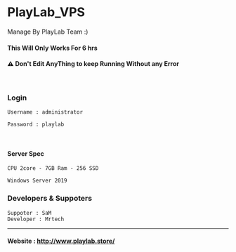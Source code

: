 # PlayLab_VPS

Manage By PlayLab Team :)

#### This Will Only Works For 6 hrs


#### ⚠ Don't Edit AnyThing to keep Running Without any Error 

<br>

### Login
```
Username : administrator 

Password : playlab

```


<br>


#### Server Spec
```
CPU 2core - 7GB Ram - 256 SSD

Windows Server 2019
```

### Developers & Suppoters
```
Suppoter : SaM
Developer : Mrtech

```
---

#### Website : http://www.playlab.store/
